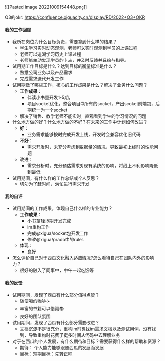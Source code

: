 

![[Pasted image 20221009154448.png]]

Q3的okr: https://confluence.xiguacity.cn/display/RD/2022+Q3+OKR

#### 我的工作回顾
- 我所在岗位为什么目标负责，需要拿到什么样的结果？
	- 学生学习实时动态观测，老师可以实时观测到学员的上课过程
	- 老师可以追溯学习历史上课过程
	- 老师能主动发现学员的卡点，并及时反馈并且给与指导。
- 试用期工作目标是什么？达到目标的衡量标准是什么？
	- 熟悉公司业务以及产品需求
	- 完成需求迭代开发工作
- 试用期做了哪些工作，核心的工作成果是什么？解决了业务什么问题？
	- **工作成果**：
		- 伴读小书童开发1-5期，
		- 项目socket优化，整合项目中所有的socket，产出scoket前端包，后期统一为一个socket
	- 解决了销售、教学老师不能实时，直观看到学生的学习情况的问题
- 什么地方做的好？什么地方做的不好？在未来的工作中计划如何改进？
	- **好**：
		- 业务需求能够按时完成开发上线，开发时会兼容优化旧代码
	- **不好**：
		- 需求开发时，未充分考虑到数据量的情况，导致最初上线时的性能问题
	- 改进：
		- 需求分析时，充分预估需求对现有系统的影响，将线上不利影响降低到最低
- 试用期间，有什么样的工作总结或个人反思？
	- 切勿为了赶时间，匆忙进行需求开发

#### 我的自评
- 试用期间的工作成果，体现自己什么样的专业能力？
	- **工作成果**：
		- 小书童1到5期开发完成
		- im重构工作
		- 完成@xigua/socket包开发工作
		- 修改@xigua/prado中的rules
	- 体现：
		- 良好
- 怎么评价自己对于西瓜文化融入适应情况?怎么看待自己在团队内外的影响力？
	- 很好的融入了同事中，中午一起吃饭等

#### 我的反馈
- 试用期间，发现了西瓜有什么部分值得点赞？
	- 随便喝的咖啡☕️
	- 丰富的书籍可以借阅📚
	- 良好的团队氛围
- 试用期间，发现了西瓜有什么部分需要改进？
	- 文档沉淀不是很充分，重构im时想找im需求文档以及测试用例，没有找到，导致重构时花费了挺多时间从代码中去理解业务
- 对于在西瓜的个人发展，有什么期待和目标？需要获得什么样的帮助和资源？
	- 期待： 个人能力能够跟随西瓜的发展而发展
	- 目标：短期目标：先转正吧

